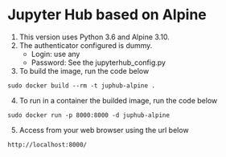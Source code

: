 # Jupyter Hub based on Alpine

1. This version uses Python 3.6 and Alpine 3.10.
2. The authenticator configured is dummy.
	- Login: use any
	- Password: See the jupyterhub_config.py
3. To build the image, run the code below
```
sudo docker build --rm -t juphub-alpine .
```
4. To run in a container the builded image, run the code below
```
sudo docker run -p 8000:8000 -d juphub-alpine
```
5. Access from your web browser using the url below
```
http://localhost:8000/
```